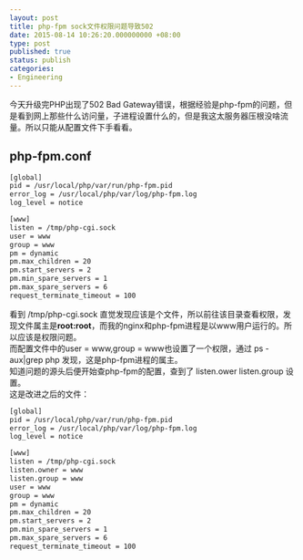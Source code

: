 ```yaml
---
layout: post
title: php-fpm sock文件权限问题导致502
date: 2015-08-14 10:26:20.000000000 +08:00
type: post
published: true
status: publish
categories:
- Engineering
---
```

今天升级完PHP出现了502 Bad Gateway错误，根据经验是php-fpm的问题，但是看到网上那些什么访问量，子进程设置什么的，但是我这太服务器压根没啥流量。所以只能从配置文件下手看看。

## php-fpm.conf

```bash
[global]
pid = /usr/local/php/var/run/php-fpm.pid
error_log = /usr/local/php/var/log/php-fpm.log
log_level = notice

[www]
listen = /tmp/php-cgi.sock
user = www
group = www
pm = dynamic
pm.max_children = 20
pm.start_servers = 2
pm.min_spare_servers = 1
pm.max_spare_servers = 6
request_terminate_timeout = 100
```
看到 /tmp/php-cgi.sock 直觉发现应该是个文件，所以前往该目录查看权限，发现文件属主是**root:root**，而我的nginx和php-fpm进程是以www用户运行的。所以应该是权限问题。   
而配置文件中的user = www,group = www也设置了一个权限，通过 ps -aux|grep php 发现，这是php-fpm进程的属主。   
知道问题的源头后便开始查php-fpm的配置，查到了 listen.ower listen.group 设置。   
这是改进之后的文件：

```bash
[global]
pid = /usr/local/php/var/run/php-fpm.pid
error_log = /usr/local/php/var/log/php-fpm.log
log_level = notice

[www]
listen = /tmp/php-cgi.sock
listen.owner = www
listen.group = www
user = www
group = www
pm = dynamic
pm.max_children = 20
pm.start_servers = 2
pm.min_spare_servers = 1
pm.max_spare_servers = 6
request_terminate_timeout = 100
```